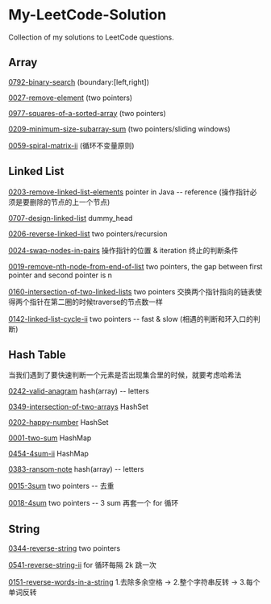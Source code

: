 # My-LeetCode-Solution
Collection of my solutions to LeetCode questions.
## Array
[0792-binary-search](https://github.com/LinlinDaDee/My-LeetCode-Solution/tree/main/0792-binary-search) (boundary:[left,right])

[0027-remove-element](https://github.com/LinlinDaDee/My-LeetCode-Solution/tree/main/0027-remove-element) (two pointers)

[0977-squares-of-a-sorted-array](https://github.com/LinlinDaDee/My-LeetCode-Solution/tree/main/0977-squares-of-a-sorted-array) (two pointers)

[0209-minimum-size-subarray-sum](https://github.com/LinlinDaDee/My-LeetCode-Solution/tree/main/0209-minimum-size-subarray-sum) (two pointers/sliding windows)

[0059-spiral-matrix-ii](https://github.com/LinlinDaDee/My-LeetCode-Solution/tree/main/0059-spiral-matrix-ii) (循环不变量原则)
## Linked List
[0203-remove-linked-list-elements](https://github.com/LinlinDaDee/My-LeetCode-Solution/tree/main/0203-remove-linked-list-elements) pointer in Java -- reference (操作指针必须是要删除的节点的上一个节点)

[0707-design-linked-list](https://github.com/LinlinDaDee/My-LeetCode-Solution/tree/main/0707-design-linked-list) dummy_head

[0206-reverse-linked-list](https://github.com/LinlinDaDee/My-LeetCode-Solution/tree/main/0206-reverse-linked-list) two pointers/recursion 
 
[0024-swap-nodes-in-pairs](https://github.com/LinlinDaDee/My-LeetCode-Solution/tree/main/0024-swap-nodes-in-pairs) 操作指针的位置 & iteration 终止的判断条件

[0019-remove-nth-node-from-end-of-list](https://github.com/LinlinDaDee/My-LeetCode-Solution/tree/main/0019-remove-nth-node-from-end-of-list) two pointers, the gap between first pointer and second pointer is n

[0160-intersection-of-two-linked-lists](https://github.com/LinlinDaDee/My-LeetCode-Solution/tree/main/0160-intersection-of-two-linked-lists) two pointers 交换两个指针指向的链表使得两个指针在第二圈的时候traverse的节点数一样

[0142-linked-list-cycle-ii](https://github.com/LinlinDaDee/My-LeetCode-Solution/tree/main/0142-linked-list-cycle-ii) two pointers -- fast & slow (相遇的判断和环入口的判断)
## Hash Table
当我们遇到了要快速判断一个元素是否出现集合里的时候，就要考虑哈希法

[0242-valid-anagram](https://github.com/LinlinDaDee/My-LeetCode-Solution/tree/main/0242-valid-anagram) hash(array) -- letters

[0349-intersection-of-two-arrays](https://github.com/LinlinDaDee/My-LeetCode-Solution/tree/main/0349-intersection-of-two-arrays) HashSet

[0202-happy-number](https://github.com/LinlinDaDee/My-LeetCode-Solution/tree/main/0202-happy-number) HashSet

[0001-two-sum](https://github.com/LinlinDaDee/My-LeetCode-Solution/tree/main/0001-two-sum) HashMap

[0454-4sum-ii](https://github.com/LinlinDaDee/My-LeetCode-Solution/tree/main/0454-4sum-ii) HashMap

[0383-ransom-note](https://github.com/LinlinDaDee/My-LeetCode-Solution/tree/main/0383-ransom-note) hash(array) -- letters

[0015-3sum](https://github.com/LinlinDaDee/My-LeetCode-Solution/tree/main/0015-3sum) two pointers -- 去重

[0018-4sum](https://github.com/LinlinDaDee/My-LeetCode-Solution/tree/main/0018-4sum) two pointers -- 3 sum 再套一个 for 循环
## String
[0344-reverse-string](https://github.com/LinlinDaDee/My-LeetCode-Solution/tree/main/0344-reverse-string) two pointers

[0541-reverse-string-ii](https://github.com/LinlinDaDee/My-LeetCode-Solution/tree/main/0541-reverse-string-ii) for 循环每隔 2k 跳一次

[0151-reverse-words-in-a-string](https://github.com/LinlinDaDee/My-LeetCode-Solution/tree/main/0151-reverse-words-in-a-string) 1.去除多余空格 -> 2.整个字符串反转 -> 3.每个单词反转 
